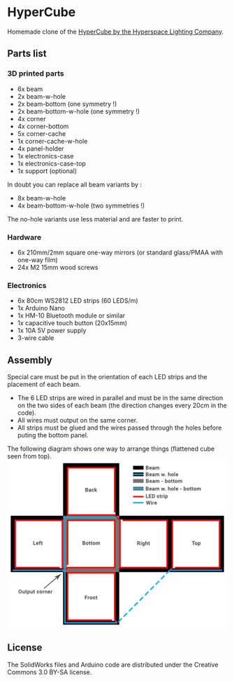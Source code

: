 # HyperCube

Homemade clone of the [HyperCube by the Hyperspace Lighting Company](https://www.hyperspacelight.com/the-hypercube).

## Parts list

### 3D printed parts

- 6x beam
- 2x beam-w-hole
- 2x beam-bottom (one symmetry !)
- 2x beam-bottom-w-hole (one symmetry !)
- 4x corner
- 4x corner-bottom
- 5x corner-cache
- 1x corner-cache-w-hole
- 4x panel-holder
- 1x electronics-case
- 1x electronics-case-top
- 1x support (optional)

In doubt you can replace all beam variants by :
- 8x beam-w-hole
- 4x beam-bottom-w-hole (two symmetries !)

The no-hole variants use less material and are faster to print.

### Hardware

- 6x 210mm/2mm square one-way mirrors (or standard glass/PMAA with one-way film)
- 24x M2 15mm wood screws

### Electronics

- 6x 80cm WS2812 LED strips (60 LEDS/m)
- 1x Arduino Nano
- 1x HM-10 Bluetooth module or similar
- 1x capacitive touch button (20x15mm)
- 1x 10A 5V power supply
- 3-wire cable


## Assembly

Special care must be put in the orientation of each LED strips and the placement of each beam.

- The 6 LED strips are wired in parallel and must be in the same direction on the two sides of each beam (the direction changes every 20cm in the code).
- All wires must output on the same corner.
- All strips must be glued and the wires passed through the holes before puting the bottom panel.

The following diagram shows one way to arrange things (flattened cube seen from top).  
![diagram](diagram.png)


## License

The SolidWorks files and Arduino code are distributed under the Creative Commons 3.0 BY-SA license.
